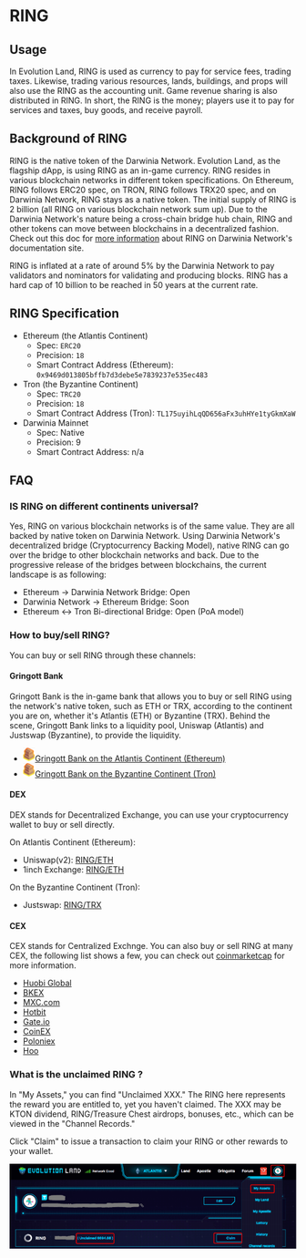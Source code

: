 # RING

## Usage

In Evolution Land, RING is used as currency to pay for service fees, trading taxes. Likewise, trading various resources, lands, buildings, and props will also use the RING as the accounting unit. Game revenue sharing is also distributed in RING. In short, the RING is the money; players use it to pay for services and taxes, buy goods, and receive payroll.

## Background of RING 

RING is the native token of the Darwinia Network. Evolution Land, as the flagship dApp, is using RING as an in-game currency. RING resides in various blockchain networks in different token specifications. On Ethereum, RING follows ERC20 spec, on TRON, RING follows TRX20 spec, and on Darwinia Network, RING stays as a native token. The initial supply of RING is 2 billion (all RING on various blockchain network sum up). Due to the Darwinia Network's nature being a cross-chain bridge hub chain, RING and other tokens can move between blockchains in a decentralized fashion.  Check out this doc for [more information](https://docs.darwinia.network/docs/en/wiki-us-tokens) about RING on Darwinia Network's documentation site.

RING is inflated at a rate of around 5% by the Darwinia Network to pay validators and nominators for validating and producing blocks. RING has a hard cap of 10 billion to be reached in 50 years at the current rate. 

## RING Specification

- Ethereum (the Atlantis Continent)
  - Spec: `ERC20`
  - Precision: `18`
  - Smart Contract Address (Ethereum): `0x9469d013805bffb7d3debe5e7839237e535ec483`
- Tron (the Byzantine Continent)
  - Spec: `TRC20`
  - Precision: `18`
  - Smart Contract Address (Tron): `TL175uyihLqQD656aFx3uhHYe1tyGkmXaW`
- Darwinia Mainnet
  - Spec: Native
  - Precision: 9
  - Smart Contract Address: n/a

## FAQ

### IS RING on different continents universal?

Yes, RING on various blockchain networks is of the same value. They are all backed by native token on Darwinia Network. Using Darwinia Network's decentralized bridge (Cryptocurrency Backing Model), native RING can go over the bridge to other blockchain networks and back. Due to the progressive release of the bridges between blockchains, the current landscape is as following:

- Ethereum -> Darwinia Network Bridge: Open
- Darwinia Network -> Ethereum Bridge: Soon
- Ethereum <-> Tron Bi-directional Bridge: Open (PoA model)

### How to buy/sell RING?

You can buy or sell RING through these channels:

#### Gringott Bank

Gringott Bank is the in-game bank that allows you to buy or sell RING using the network's native token, such as ETH or TRX, according to the continent you are on, whether it's Atlantis (ETH) or Byzantine (TRX). Behind the scene, Gringott Bank links to a liquidity pool, Uniswap (Atlantis) and Justswap (Byzantine), to provide the liquidity.

- ![Gringott](../../.gitbook/assets/gringott.png)[Gringott Bank on the Atlantis Continent (Ethereum)](https://www.evolution.land/land/1/bank/buy-ring)
- ![Gringott](../../.gitbook/assets/gringott.png)[Gringott Bank on the Byzantine Continent (Tron)](https://www.evolution.land/land/2/bank/buy-ring)

#### DEX

DEX stands for Decentralized Exchange, you can use your cryptocurrency wallet to buy or sell directly.  

On Atlantis Continent (Ethereum):

- Uniswap(v2): [RING/ETH](https://info.uniswap.org/token/0x9469d013805bffb7d3debe5e7839237e535ec483)
- 1inch Exchange: [RING/ETH](https://1inch.exchange/#/RING/ETH)

On the Byzantine Continent (Tron):

- Justswap: [RING/TRX](https://justswap.io/#/scan/detail/trx/TL175uyihLqQD656aFx3uhHYe1tyGkmXaW)

#### CEX

CEX stands for Centralized Exchnge.  You can also buy or sell RING at many CEX, the following list shows a few, you can check out [coinmarketcap](https://coinmarketcap.com/currencies/darwinia-network/markets/) for more information.

- [Huobi Global](https://www.hbg.com/en-us/exchange/ring_usdt)
- [BKEX](https://www.bkex.com/trade/RING_USDT)
- [MXC.com](https://www.mxc.com/trade/easy#RING_USDT)
- [Hotbit](https://www.hotbit.io/exchange?symbol=RING_USDT)
- [Gate.io](https://gate.io/trade/ring_usdt)
- [CoinEX](https://www.coinex.com/trading?currency=usdt&dest=ring&tab=limit)
- [Poloniex](https://poloniex.com/exchange#usdt_ring)
- [Hoo](https://hoo.com/spot/ring-usdt)

### What is the unclaimed RING ?

In "My Assets," you can find "Unclaimed XXX." The RING here represents the reward you are entitled to, yet you haven't claimed. The XXX may be KTON dividend, RING/Treasure Chest airdrops, bonuses, etc., which can be viewed in the "Channel Records."

Click "Claim" to issue a transaction to claim your RING or other rewards to your wallet.

![Claim RING](../../.gitbook/assets/unclaimed-ring.png)

### 

